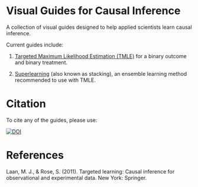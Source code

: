 # Visual Guides for Causal Inference

A collection of visual guides designed to help applied scientists learn causal inference.

Current guides include:

1. [Targeted Maximum Likelihood Estimation (TMLE)](visual-guides/TMLE.pdf) for a binary outcome and binary treatment. 

2. [Superlearning](visual-guides/Superlearning.pdf) (also known as stacking), an ensemble learning method recommended to use with TMLE.

# Citation

To cite any of the guides, please use:

[![DOI](https://zenodo.org/badge/247963255.svg)](https://zenodo.org/badge/latestdoi/247963255)

# References

Laan, M. J., & Rose, S. (2011). Targeted learning: Causal inference for observational and experimental data. New York: Springer.
